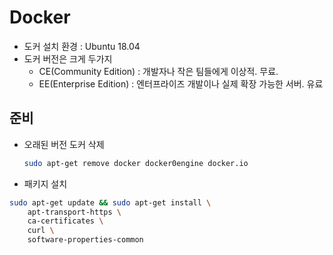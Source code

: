 # Docker

- 도커 설치 환경 : Ubuntu 18.04
- 도커 버전은 크게 두가지
  - CE(Community Edition) : 개발자나 작은 팀들에게 이상적. 무료.
  - EE(Enterprise Edition) : 엔터프라이즈 개발이나 실제 확장 가능한 서버. 유료



## 준비

- 오래된 버전 도커 삭제

  ```bash
  sudo apt-get remove docker docker0engine docker.io
  ```

- 패키지 설치

```bash
sudo apt-get update && sudo apt-get install \
    apt-transport-https \
    ca-certificates \
    curl \
    software-properties-common
```



